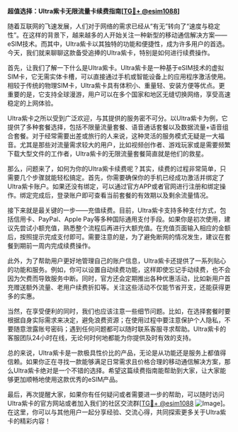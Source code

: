 **超值选择：Ultra紫卡无限流量卡续费指南[[TG💪+ @esim1088](https://t.me/s/esim1088)]**

随着互联网的飞速发展，人们对于网络的需求已经从“有无”转向了“速度与稳定性”。在这样的背景下，越来越多的人开始关注一种新型的移动通信解决方案——eSIM技术。而其中，Ultra紫卡以其独特的功能和便捷性，成为许多用户的首选。今天，我们就来聊聊这款备受追捧的Ultra紫卡，特别是如何进行续费操作。

首先，让我们了解一下什么是Ultra紫卡。Ultra紫卡是一种基于eSIM技术的虚拟SIM卡，它无需实体卡槽，可以直接通过手机或智能设备上的应用程序激活使用。相较于传统的物理SIM卡，Ultra紫卡具有体积小、重量轻、安装方便等优点。更重要的是，它支持全球漫游，用户可以在多个国家和地区无缝切换网络，享受高速稳定的上网体验。

Ultra紫卡之所以受到广泛欢迎，与其提供的服务密不可分。以Ultra紫卡为例，它提供了多种套餐选择，包括不限量流量套餐、语音通话套餐以及数据流量+语音组合套餐。对于经常需要出差或旅行的人来说，这种灵活的服务模式无疑是一大福音。尤其是那些对流量需求较大的用户，比如视频创作者、游戏玩家或是需要频繁下载大型文件的工作者，Ultra紫卡的无限流量套餐简直就是他们的救星。

那么，问题来了，如何为你的Ultra紫卡续费呢？其实，续费的过程非常简单，只需要几个步骤就能轻松搞定。首先，你需要确保你的手机已经成功激活并绑定了Ultra紫卡账户。如果还没有绑定，可以通过官方APP或者官网进行注册和绑定操作。绑定完成后，登录账户即可查看当前套餐的有效期以及剩余流量情况。

接下来就是最关键的一步——充值续费。目前，Ultra紫卡支持多种支付方式，包括信用卡、PayPal、Apple Pay等多种国际通用支付手段。如果你是初次使用，建议先尝试小额充值，熟悉整个流程后再进行大额充值。在充值页面输入相应的金额后，按照提示完成支付即可。需要注意的是，为了避免断网的情况发生，建议在套餐到期前一周内完成续费操作。

此外，为了帮助用户更好地管理自己的账户信息，Ultra紫卡还提供了一系列贴心的功能和服务。例如，你可以设置自动续费功能，这样即使忘记手动续费，也不会因为欠费而导致服务中断。同时，官方还会定期推出各种优惠活动，比如新用户首充赠送额外流量、老用户续费折扣等。关注这些活动不仅能节省开支，还能获得更多的实惠。

当然，在享受便利的同时，我们也应该注意一些细节问题。比如，在选择套餐时要根据自身实际需求来决定，避免浪费资源；在使用过程中要注意保护个人隐私，不要随意泄露账号密码；遇到任何问题都可以随时联系客服寻求帮助。Ultra紫卡的客服团队24小时在线，无论何时何地都能为你提供及时有效的支持。

总的来说，Ultra紫卡是一款极具性价比的产品，无论是从功能还是服务上都值得信赖。如果你正在寻找一款能够满足日常需求且价格合理的移动通信解决方案，那么Ultra紫卡绝对是一个不错的选择。希望这篇续费指南能帮助到大家，让大家能够更加顺畅地使用这款优秀的eSIM产品。

最后，再次提醒大家，如果你有任何疑问或者需要进一步的帮助，可以随时访问Ultra紫卡的官方网站或者加入我们的社区交流群[[TG💪+ @esim1088](https://t.me/s/esim1088) ![Image](https://i.postimg.cc/4NQfJmqS/Snipaste-2025-05-13-00-14-12.png)]。在这里，你可以与其他用户一起分享经验、交流心得，共同探索更多关于Ultra紫卡的精彩内容！